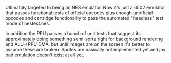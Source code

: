 Ultimataly targeted to being an NES emulator. Now it's just a 6502 emulator that passes functional tests of official opcodes plus enough unofficial opcodes and cartridge functionality to pass the automated "headless" test mode of nestest.nes. 

In addition the PPU passes a bunch of unit tests that suggest its approximately doing something semi-sorta right for background rendering and ALU->PPU DMA, but until images are on the screen it's better to assume these are broken. Sprites are basically not implemented yet and joy pad emulation doesn't exist at all yet.